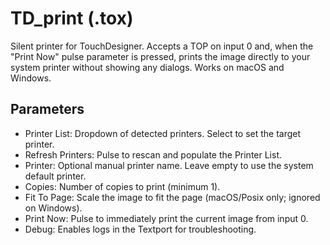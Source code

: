 TD_print (.tox)
================

Silent printer for TouchDesigner. Accepts a TOP on input 0 and, when the "Print Now" pulse parameter is pressed, prints the image directly to your system printer without showing any dialogs. Works on macOS and Windows.

Parameters
----------
- Printer List: Dropdown of detected printers. Select to set the target printer.
- Refresh Printers: Pulse to rescan and populate the Printer List.
- Printer: Optional manual printer name. Leave empty to use the system default printer.
- Copies: Number of copies to print (minimum 1).
- Fit To Page: Scale the image to fit the page (macOS/Posix only; ignored on Windows).
- Print Now: Pulse to immediately print the current image from input 0.
- Debug: Enables logs in the Textport for troubleshooting.